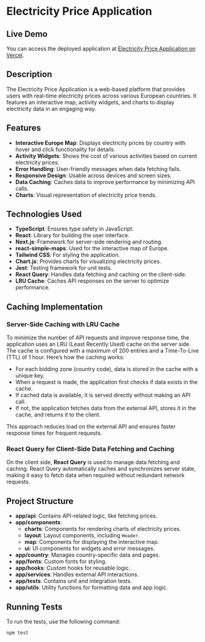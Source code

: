 # Electricity Price Application

## Live Demo

You can access the deployed application at [Electricity Price Application on Vercel](https://electricity-price-application-1ejj.vercel.app/).

## Description

The Electricity Price Application is a web-based platform that provides users with real-time electricity prices across various European countries. It features an interactive map, activity widgets, and charts to display electricity data in an engaging way.

## Features

- **Interactive Europe Map**: Displays electricity prices by country with hover and click functionality for details.
- **Activity Widgets**: Shows the cost of various activities based on current electricity prices.
- **Error Handling**: User-friendly messages when data fetching fails.
- **Responsive Design**: Usable across devices and screen sizes.
- **Data Caching**: Caches data to improve performance by minimizing API calls.
- **Charts**: Visual representation of electricity price trends.

## Technologies Used

- **TypeScript**: Ensures type safety in JavaScript.
- **React**: Library for building the user interface.
- **Next.js**: Framework for server-side rendering and routing.
- **react-simple-maps**: Used for the interactive map of Europe.
- **Tailwind CSS**: For styling the application.
- **Chart.js**: Provides charts for visualizing electricity prices.
- **Jest**: Testing framework for unit tests.
- **React Query**: Handles data fetching and caching on the client-side.
- **LRU Cache**: Caches API responses on the server to optimize performance.

## Caching Implementation

### Server-Side Caching with LRU Cache

To minimize the number of API requests and improve response time, the application uses an LRU (Least Recently Used) cache on the server side. The cache is configured with a maximum of 200 entries and a Time-To-Live (TTL) of 1 hour. Here’s how the caching works:

- For each bidding zone (country code), data is stored in the cache with a unique key.
- When a request is made, the application first checks if data exists in the cache.
- If cached data is available, it is served directly without making an API call.
- If not, the application fetches data from the external API, stores it in the cache, and returns it to the client.

This approach reduces load on the external API and ensures faster response times for frequent requests.

### React Query for Client-Side Data Fetching and Caching

On the client side, **React Query** is used to manage data fetching and caching. React Query automatically caches and synchronizes server state, making it easy to fetch data when required without redundant network requests.

## Project Structure

- **app/api**: Contains API-related logic, like fetching prices.
- **app/components**:
    - **charts**: Components for rendering charts of electricity prices.
    - **layout**: Layout components, including `Header`.
    - **map**: Components for displaying the interactive map.
    - **ui**: UI components for widgets and error messages.
- **app/country**: Manages country-specific data and pages.
- **app/fonts**: Custom fonts for styling.
- **app/hooks**: Custom hooks for reusable logic.
- **app/services**: Handles external API interactions.
- **app/tests**: Contains unit and integration tests.
- **app/utils**: Utility functions for formatting data and app logic.

## Running Tests

To run the tests, use the following command:
```bash
npm test
